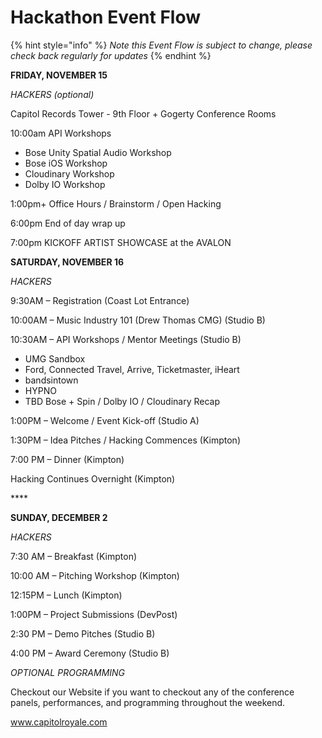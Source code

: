 # Hackathon Event Flow

{% hint style="info" %}
_Note this Event Flow is subject to change, please check back regularly for updates_
{% endhint %}

**FRIDAY, NOVEMBER 15**

_HACKERS \(optional\)_

Capitol Records Tower - 9th Floor + Gogerty Conference Rooms 

10:00am API Workshops 

* Bose Unity Spatial Audio Workshop
* Bose iOS Workshop 
* Cloudinary Workshop
* Dolby IO Workshop

1:00pm+ Office Hours / Brainstorm / Open Hacking

6:00pm End of day wrap up

7:00pm KICKOFF ARTIST SHOWCASE at the AVALON

**SATURDAY, NOVEMBER 16**

_HACKERS_

9:30AM – Registration \(Coast Lot Entrance\)

10:00AM – Music Industry 101 \(Drew Thomas CMG\) \(Studio B\)

10:30AM – API Workshops / Mentor Meetings \(Studio B\)

* UMG Sandbox
* Ford, Connected Travel, Arrive, Ticketmaster, iHeart 
* bandsintown
* HYPNO
* TBD Bose + Spin / Dolby IO / Cloudinary Recap

1:00PM – Welcome / Event Kick-off \(Studio A\)

1:30PM – Idea Pitches / Hacking Commences \(Kimpton\)

7:00 PM – Dinner \(Kimpton\)

Hacking Continues Overnight \(Kimpton\)

\*\*\*\*

**SUNDAY, DECEMBER 2**

_HACKERS_

7:30 AM – Breakfast \(Kimpton\)

10:00 AM – Pitching Workshop \(Kimpton\)

12:15PM – Lunch \(Kimpton\)

1:00PM – Project Submissions \(DevPost\)

2:30 PM – Demo Pitches \(Studio B\)

4:00 PM – Award Ceremony \(Studio B\)

_OPTIONAL PROGRAMMING_

Checkout our Website if you want to checkout any of the conference panels, performances, and programming throughout the weekend.  

www.capitolroyale.com 


